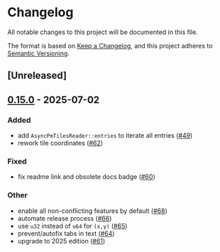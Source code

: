 # Changelog

All notable changes to this project will be documented in this file.

The format is based on [Keep a Changelog](https://keepachangelog.com/en/1.0.0/),
and this project adheres to [Semantic Versioning](https://semver.org/spec/v2.0.0.html).

## [Unreleased]

## [0.15.0](https://github.com/stadiamaps/pmtiles-rs/compare/v0.14.0...v0.15.0) - 2025-07-02

### Added

- add `AsyncPmTilesReader::entries` to iterate all entries ([#49](https://github.com/stadiamaps/pmtiles-rs/pull/49))
- rework tile coordinates ([#62](https://github.com/stadiamaps/pmtiles-rs/pull/62))

### Fixed

- fix readme link and obsolete docs badge ([#60](https://github.com/stadiamaps/pmtiles-rs/pull/60))

### Other

- enable all non-conflicting features by default ([#68](https://github.com/stadiamaps/pmtiles-rs/pull/68))
- automate release process ([#66](https://github.com/stadiamaps/pmtiles-rs/pull/66))
- use `u32` instead of `u64` for `(x,y)` ([#65](https://github.com/stadiamaps/pmtiles-rs/pull/65))
- prevent/autofix tabs in text ([#64](https://github.com/stadiamaps/pmtiles-rs/pull/64))
- upgrade to 2025 edition ([#61](https://github.com/stadiamaps/pmtiles-rs/pull/61))
